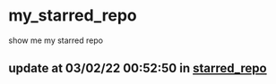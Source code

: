 # my_starred_repo
show me my starred repo

update at 03/02/22 00:52:50 in [starred_repo](./index.html)
---

